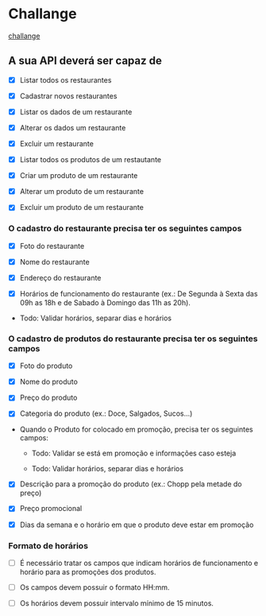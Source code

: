 # Challange

[challange](https://github.com/goomerdev/job-dev-backend-interview)

## A sua API deverá ser capaz de

- [x] Listar todos os restaurantes

- [x] Cadastrar novos restaurantes

- [x] Listar os dados de um restaurante

- [x] Alterar os dados um restaurante

- [x] Excluir um restaurante

- [x] Listar todos os produtos de um restautante

- [x] Criar um produto de um restaurante

- [x] Alterar um produto de um restaurante

- [x] Excluir um produto de um restaurante

### O cadastro do restaurante precisa ter os seguintes campos

- [x] Foto do restaurante

- [x] Nome do restaurante

- [x] Endereço do restaurante

- [x] Horários de funcionamento do restaurante (ex.: De Segunda à Sexta das 09h as 18h e de Sabado à Domingo das 11h as 20h).

- Todo: Validar horários, separar dias e horários

### O cadastro de produtos do restaurante precisa ter os seguintes campos

- [x] Foto do produto

- [x] Nome do produto

- [x] Preço do produto

- [x] Categoria do produto (ex.: Doce, Salgados, Sucos...)

- Quando o Produto for colocado em promoção, precisa ter os seguintes campos:

  - Todo: Validar se está em promoção e informações caso esteja

  - Todo: Validar horários, separar dias e horários

- [x] Descrição para a promoção do produto (ex.: Chopp pela metade do preço)

- [x] Preço promocional

- [x] Dias da semana e o horário em que o produto deve estar em promoção

### Formato de horários

- [ ] É necessário tratar os campos que indicam horários de funcionamento e horário para as promoções dos produtos.

- [ ] Os campos devem possuir o formato HH:mm.

- [ ] Os horários devem possuir intervalo mínimo de 15 minutos.
